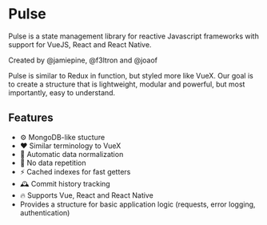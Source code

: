 # Pulse

Pulse is a state management library for reactive Javascript frameworks with support for VueJS, React and React Native.

Created by @jamiepine, @f3ltron and @joaof

Pulse is similar to Redux in function, but styled more like VueX. Our goal is to create a structure that is lightweight, modular and powerful, but most importantly, easy to understand.

## Features

- ⚙️ MongoDB-like stucture
- ❤ Similar terminology to VueX
- 🔮 Automatic data normalization
- 👯 No data repetition
- ⚡ Cached indexes for fast getters
- 🕰️ Commit history tracking
- 🔥 Supports Vue, React and React Native
- Provides a structure for basic application logic (requests, error logging, authentication)
